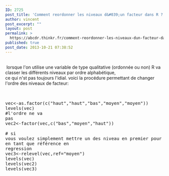 ```yaml
---
ID: 2725
post_title: 'Comment reordonner les niveaux d&#039;un facteur dans R ? Factor'
author: vincent
post_excerpt: ""
layout: post
permalink: >
  https://abcdr.thinkr.fr/comment-reordonner-les-niveaux-dun-facteur-dans-r-factor/
published: true
post_date: 2013-10-21 07:38:52
---
```

<br /> lorsque l'on utilise une variable de type qualitative (ordonnée ou non) R va classer les différents niveaux par ordre alphabétique,<br />ce qui n'st pas toujours l'idial. voici la procédure permettant de changer l'ordre des niveaux de facteur:<br /><br /> <pre><br />vec&lt;-as.factor(c("haut","haut","bas","moyen","moyen"))<br />levels(vec) #l'ordre ne va pas<br />vec2&lt;-factor(vec,c("bas","moyen","haut"))<br /><br /># si vous voulez simplement mettre un des niveau en premier pour l'utiliser en tant que référence en regression<br />vec3&lt;-relevel(vec,ref="moyen")<br />levels(vec)<br />levels(vec2)<br />levels(vec3)</pre>